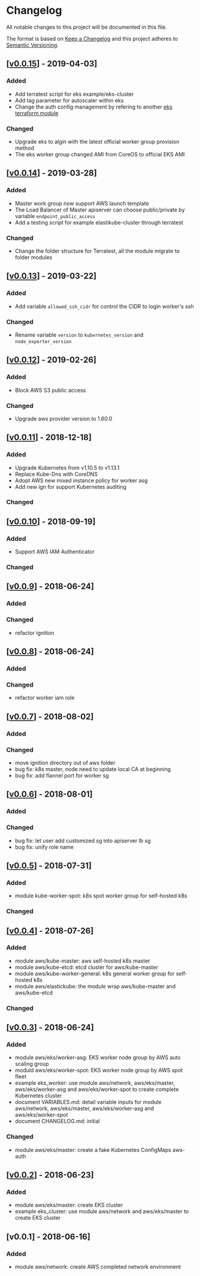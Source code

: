 # Changelog
All notable changes to this project will be documented in this file.

The format is based on [Keep a Changelog](http://keepachangelog.com/) and this
project adheres to [Semantic Versioning](http://semver.org/).


## [[v0.0.15](https://github.com/getamis/vishwakarma/compare/v0.0.15...v0.0.14)] - 2019-04-03]

### Added
- Add terratest script for eks example/eks-cluster
- Add tag parameter for autoscaler within eks
- Change the auth config management by refering to another [eks terraform module](https://github.com/terraform-aws-modules/terraform-aws-eks)

### Changed
- Upgrade eks to algin with the latest official worker group provision method
- The eks worker group changed AMI from CoreOS to official EKS AMI

## [[v0.0.14](https://github.com/getamis/vishwakarma/compare/v0.0.14...v0.0.13)] - 2019-03-28]

### Added
- Master work group now support AWS launch template
- The Load Balancer of Master apiserver can choose public/private by variable `endpoint_public_access`
- Add a testing script for example elastikube-cluster through terratest

### Changed
- Change the folder structure for Terratest, all the module migrate to folder modules

## [[v0.0.13](https://github.com/getamis/vishwakarma/compare/v0.0.13...v0.0.12)] - 2019-03-22]

### Added
- Add variable `allowed_ssh_cidr` for control the CIDR to login worker's ssh

### Changed
- Rename variable `version` to `kubernetes_version` and `node_exporter_version`

## [[v0.0.12](https://github.com/getamis/vishwakarma/compare/v0.0.12...v0.0.11)] - 2019-02-26]

### Added
- Block AWS S3 public access

### Changed
- Upgrade aws provider version to 1.60.0

## [[v0.0.11](https://github.com/getamis/vishwakarma/compare/v0.0.11...v0.0.10)] - 2018-12-18]

### Added
- Upgrade Kubernetes from v1.10.5 to v1.13.1
- Replace Kube-Dns with CoreDNS
- Adopt AWS new mixed instance policy for worker asg
- Add new ign for support Kubernetes auditing

### Changed


## [[v0.0.10](https://github.com/getamis/vishwakarma/compare/v0.0.10...v0.0.9)] - 2018-09-19]

### Added
- Support AWS IAM Authenticator

### Changed

## [[v0.0.9](https://github.com/getamis/vishwakarma/compare/v0.0.9...v0.0.8)] - 2018-06-24]

### Added

### Changed
- refactor ignition


## [[v0.0.8](https://github.com/getamis/vishwakarma/compare/v0.0.8...v0.0.7)] - 2018-06-24]

### Added

### Changed
- refactor worker iam role

## [[v0.0.7](https://github.com/getamis/vishwakarma/compare/v0.0.7...v0.0.6)] - 2018-08-02]

### Added

### Changed
- move ignition directory out of aws folder
- bug fix: k8s master, node need to update local CA at beginning
- bug fix: add flannel port for worker sg

## [[v0.0.6](https://github.com/getamis/vishwakarma/compare/v0.0.6...v0.0.5)] - 2018-08-01]

### Added

### Changed
- bug fix: let user add customized sg into apiserver lb sg
- bug fix: unify role name

## [[v0.0.5](https://github.com/getamis/vishwakarma/compare/v0.0.5...v0.0.4)] - 2018-07-31]

### Added
- module kube-worker-spot: k8s spot worker group for self-hosted k8s

### Changed

## [[v0.0.4](https://github.com/getamis/vishwakarma/compare/v0.0.4...v0.0.3)] - 2018-07-26]

### Added
- module aws/kube-master: aws self-hosted k8s master
- module aws/kube-etcd: etcd cluster for aws/kube-master
- module aws/kube-worker-general: k8s general worker group for self-hosted k8s
- module aws/elastickube: the module wrap aws/kube-master and aws/kube-etcd

### Changed


## [[v0.0.3](https://github.com/getamis/vishwakarma/compare/v0.0.3...v0.0.2)] - 2018-06-24]

### Added

- module aws/eks/worker-asg: EKS worker node group by AWS auto scaling group
- moduld aws/eks/worker-spot: EKS worker node group by AWS spot fleet
- example eks_worker: use module aws/network, aws/eks/master, aws/eks/worker-asg and aws/eks/worker-spot to create complete Kubernetes cluster
- document VARIABLES.md: detail variable inputs for module aws/network, aws/eks/master, aws/eks/worker-asg and aws/eks/worker-spot
- document CHANGELOG.md: initial

### Changed

- module aws/eks/master: create a fake Kubernetes ConfigMaps aws-auth

## [[v0.0.2](https://github.com/getamis/vishwakarma/compare/v0.0.3...v0.0.1)] - 2018-06-23]

### Added

- module aws/eks/master: create EKS cluster
- example eks_cluster: use module aws/network and aws/eks/master to create EKS cluster

## [v0.0.1] - 2018-06-16]

### Added

- module aws/network: create AWS completed network environment

